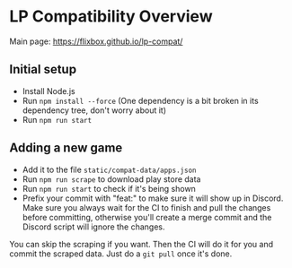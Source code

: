 # LP Compatibility Overview

Main page: https://flixbox.github.io/lp-compat/

## Initial setup

- Install Node.js
- Run `npm install --force` (One dependency is a bit broken in its dependency tree, don't worry about it)
- Run `npm run start`

## Adding a new game

- Add it to the file `static/compat-data/apps.json`
- Run `npm run scrape` to download play store data
- Run `npm run start` to check if it's being shown
- Prefix your commit with "feat:" to make sure it will show up in Discord. Make sure you always wait for the CI to finish and pull the changes before committing, otherwise you'll create a merge commit and the Discord script will ignore the changes.

You can skip the scraping if you want. Then the CI will do it for you and commit the scraped data. Just do a `git pull` once it's done.

